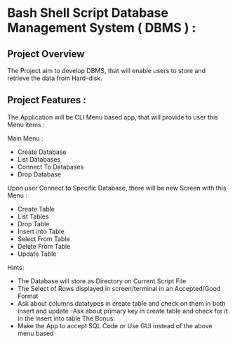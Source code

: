 # Bash Shell Script Database Management System ( DBMS ) :

## Project Overview
The Project aim to develop DBMS, that will enable users to store and retrieve the data from Hard-disk.

## Project Features :
The Application will be CLI Menu based app, that will provide to user this Menu items :  

Main Menu :
- Create Database
- List Databases
- Connect To Databases
- Drop Database

Upon user Connect to Specific Database, there will be new Screen with this Menu :
- Create Table
- List Tables
- Drop Table
- Insert into Table
- Select From Table
- Delete From Table
- Update Table

Hints:
- The Database will store as Directory on Current Script File
- The Select of Rows displayed in screen/terminal in an Accepted/Good Format
- Ask about columns datatypes in create table and check on them in both insert and update
-Ask about primary key in create table and check for it in the insert into table
The Bonus:
- Make the App to accept SQL Code or Use GUI instead of the above menu based
